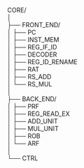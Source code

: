 CORE/ <br>
│ <br>
├── FRONT_END/ <br>
│   ├── PC <br>
│   ├── INST_MEM <br>
│   ├── REG_IF_ID <br>
│   ├── DECODER <br>
│   ├── REG_ID_RENAME <br>
│   ├── RAT <br>
│   ├── RS_ADD <br>
│   └── RS_MUL <br>
│ <br>
├── BACK_END/ <br>
│   ├── PRF <br>
│   ├── REG_READ_EX <br>
│   ├── ADD_UNIT <br>
│   ├── MUL_UNIT <br>
│   ├── ROB <br>
│   └── ARF <br>
│ <br>
└── CTRL <br>

